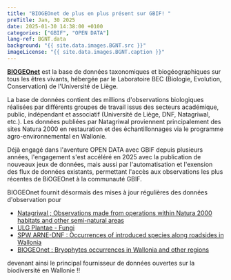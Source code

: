 ```yaml
---
title: "BIOGEOnet de plus en plus présent sur GBIF! "
preTitle: Jan, 30 2025
date: 2025-01-30 14:38:00 +0100
categories: ["GBIF", "OPEN DATA"]
lang-ref: BGNT.data
background: "{{ site.data.images.BGNT.src }}"
imageLicense: "{{ site.data.images.BGNT.caption }}"
---
```


[**BIOGEOnet**](https://www.biogeonet.ulg.ac.be/) est la base de données taxonomiques et biogéographiques sur tous les êtres vivants, hébergée par le Laboratoire BEC (Biologie, Evolution, Conservation) de l'Université de Liège.

La base de données contient des millions d'observations biologiques réalisées par différents groupes de travail issus des secteurs académique, public, indépendant et associatif (Université de Liège, DNF, Natagriwal, etc.). Les données publiées par Natagriwal proviennent principalement des sites Natura 2000 en restauration et des échantillonnages via le programme agro-environnemental en Wallonie.

Déjà engagé dans l'aventure OPEN DATA avec GBIF depuis plusieurs années, l'engagement s'est accéléré en 2025 avec la publication de nouveaux jeux de données, mais aussi par l'automatisation et l'exension des flux de données existants, permettant l'accès aux observations les plus récentes de BiOGEOnet à la communauté GBIF.

BIOGEOnet fournit désormais des mises à jour régulières des données d'observation pour
*  [Natagriwal ; Observations made from operations within Natura 2000 habitats and other semi-natural areas](https://www.gbif.org/dataset/ea410929-015a-4093-9c7e-7be2482668c9)
*  [ULG Plantae - Fungi](https://www.gbif.org/dataset/530c309d-0bd0-42d8-8b9e-55fe0f4d918d)
*  [SPW ARNE-DNF : Occurrences of introduced species along roadsides in Wallonia](https://www.gbif.org/dataset/93dc0e04-f4f8-4773-ab23-4fa48327fe2e)
*  [BIOGEOnet : Bryophytes occurrences in Wallonia and other regions](https://www.gbif.org/dataset/a76f8527-23e8-4ba5-bdff-f9821bdac187)

devenant ainsi le principal fournisseur de données ouvertes sur la biodiversité en Wallonie !!
